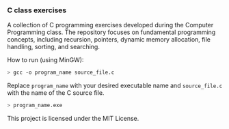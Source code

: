 ### C class exercises

A collection of C programming exercises developed during 
the Computer Programming class. The repository focuses on 
fundamental programming concepts, including recursion, 
pointers, dynamic memory allocation, file handling, sorting, 
and searching.

How to run (using MinGW):
  ```bash
  > gcc -o program_name source_file.c
  ```

Replace `program_name` with your desired executable name and 
`source_file.c` with the name of the C source file.
 ```bash
 > program_name.exe
 ```
This project is licensed under the MIT License.
